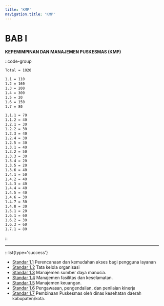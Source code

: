 ```yaml
---
title: 'KMP'
navigation.title: 'KMP'
---
```


# BAB I 

**KEPEMIMPINAN DAN MANAJEMEN PUSKESMAS (KMP)**

::code-group
```bash [Nilai]
Total = 1020
```
```bash [Standar]
1.1 = 110
1.2 = 160
1.3 = 200 
1.4 = 300 
1.5 = 20 
1.6 = 150 
1.7 = 80 
```
```bash [Kriteria]
1.1.1 = 70
1.1.2 = 40
1.2.1 = 30
1.2.2 = 30
1.2.3 = 40
1.2.4 = 30
1.2.5 = 30
1.3.1 = 40
1.3.2 = 50
1.3.3 = 30
1.3.4 = 20
1.3.5 = 20
1.3.6 = 40
1.4.1 = 50
1.4.2 = 40
1.4.3 = 40
1.4.4 = 40
1.4.5 = 40
1.4.6 = 30
1.4.7 = 30
1.4.8 = 30
1.5.1 = 20
1.6.1 = 60
1.6.2 = 30
1.6.3 = 60
1.7.1 = 80
```
::

---
::list{type='success'}
- [Standar 1.1](/1/1) Perencanaan dan kemudahan akses bagi pengguna layanan
- [Standar 1.2](/1/2) Tata kelola organisasi 
- [Standar 1.3](/1/3) Manajemen sumber daya manusia. 
- [Standar 1.4](/1/4) Manajemen fasilitas dan keselamatan. 
- [Standar 1.5](/1/5) Manajemen keuangan. 
- [Standar 1.6](/1/6) Pengawasan, pengendalian, dan penilaian kinerja 
- [Standar 1.7](/1/7) Pembinaan Puskesmas oleh dinas kesehatan daerah kabupaten/kota.
